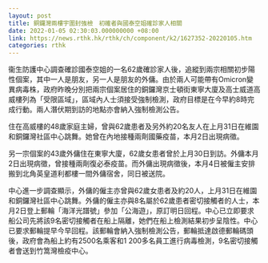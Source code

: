 ```yaml
---
layout: post
title: 銅鑼灣兩樓宇圍封強檢　初確者與國泰空姐確診家人相關
date: 2022-01-05 02:30:03.000000000 +08:00
link: https://news.rthk.hk/rthk/ch/component/k2/1627352-20220105.htm
categories: rthk
---
```


衞生防護中心調查確診國泰空姐的一名62歲確診家人後，追縱到兩宗相關初步陽性個案，其中一人是朋友，另一人是朋友的外傭。由於兩人可能帶有Omicron變異病毒株，政府昨晚分別把兩宗個案居住的銅鑼灣京士頓街東寧大廈及高士威道高威樓列為「受限區域」，區域內人士須接受強制檢測，政府目標是在今早約8時完成行動。兩人潛伏期到訪的地點亦會納入強制檢測公告。

住在高威樓的48歲家庭主婦，曾與62歲患者及另外約20名友人在上月31日在維園和銅鑼灣社區中心跳舞。她曾在內地接種兩劑國藥疫苗，本月2日出現病徵。

另一宗個案的43歲外傭住在東寧大廈，62歲女患者曾於上月30日到訪。外傭本月2日出現病徵，曾接種兩劑復必泰疫苗。而外傭出現病徵後，本月4日被僱主安排搬到北角英皇道利都樓一間外傭宿舍，同日被送院。

中心進一步調查顯示，外傭的僱主亦曾與62歲女患者及約20人，上月31日在維園和銅鑼灣社區中心跳舞。外傭的僱主亦與8名屬於62歲患者密切接觸者的人士，本月2日登上郵輪「海洋光譜號」參加「公海遊」，原訂明日回程。中心已立即要求船公司先將該9名密切接觸者在船上隔離，她們在船上檢測結果初步呈陰性。中心已要求郵輪提早今早回程。該郵輪會納入強制檢測公告，郵輪抵達啟德郵輪碼頭後，政府會為船上約有2500名乘客和1 200多名員工進行病毒檢測，9名密切接觸者會送到竹篙灣檢疫中心。
